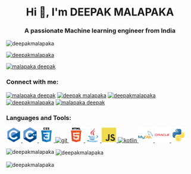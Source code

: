 <h1 align="center">Hi 👋, I'm DEEPAK MALAPAKA</h1>
<h3 align="center">A passionate Machine learning engineer from India</h3>

<p align="left"> <img src="https://komarev.com/ghpvc/?username=deepakmalapaka&label=Profile%20views&color=0e75b6&style=flat" alt="deepakmalapaka" /> </p>

<p align="left"> <a href="https://github.com/ryo-ma/github-profile-trophy"><img src="https://github-profile-trophy.vercel.app/?username=deepakmalapaka" alt="deepakmalapaka" /></a> </p>

<p align="left"> <a href="https://twitter.com/malapaka deepak" target="blank"><img src="https://img.shields.io/twitter/follow/malapaka deepak?logo=twitter&style=for-the-badge" alt="malapaka deepak" /></a> </p>

<h3 align="left">Connect with me:</h3>
<p align="left">
<a href="https://twitter.com/malapaka deepak" target="blank"><img align="center" src="https://raw.githubusercontent.com/rahuldkjain/github-profile-readme-generator/master/src/images/icons/Social/twitter.svg" alt="malapaka deepak" height="30" width="40" /></a>
<a href="https://linkedin.com/in/deepak malapaka" target="blank"><img align="center" src="https://raw.githubusercontent.com/rahuldkjain/github-profile-readme-generator/master/src/images/icons/Social/linked-in-alt.svg" alt="deepak malapaka" height="30" width="40" /></a>
<a href="https://instagram.com/deepakmalapaka" target="blank"><img align="center" src="https://raw.githubusercontent.com/rahuldkjain/github-profile-readme-generator/master/src/images/icons/Social/instagram.svg" alt="deepakmalapaka" height="30" width="40" /></a>
<a href="https://www.codechef.com/users/deepakmalapaka" target="blank"><img align="center" src="https://cdn.jsdelivr.net/npm/simple-icons@3.1.0/icons/codechef.svg" alt="deepakmalapaka" height="30" width="40" /></a>
<a href="https://www.hackerrank.com/malapaka deepak" target="blank"><img align="center" src="https://raw.githubusercontent.com/rahuldkjain/github-profile-readme-generator/master/src/images/icons/Social/hackerrank.svg" alt="malapaka deepak" height="30" width="40" /></a>
</p>

<h3 align="left">Languages and Tools:</h3>
<p align="left"> <a href="https://www.cprogramming.com/" target="_blank" rel="noreferrer"> <img src="https://raw.githubusercontent.com/devicons/devicon/master/icons/c/c-original.svg" alt="c" width="40" height="40"/> </a> <a href="https://www.w3schools.com/cpp/" target="_blank" rel="noreferrer"> <img src="https://raw.githubusercontent.com/devicons/devicon/master/icons/cplusplus/cplusplus-original.svg" alt="cplusplus" width="40" height="40"/> </a> <a href="https://www.w3schools.com/css/" target="_blank" rel="noreferrer"> <img src="https://raw.githubusercontent.com/devicons/devicon/master/icons/css3/css3-original-wordmark.svg" alt="css3" width="40" height="40"/> </a> <a href="https://git-scm.com/" target="_blank" rel="noreferrer"> <img src="https://www.vectorlogo.zone/logos/git-scm/git-scm-icon.svg" alt="git" width="40" height="40"/> </a> <a href="https://www.w3.org/html/" target="_blank" rel="noreferrer"> <img src="https://raw.githubusercontent.com/devicons/devicon/master/icons/html5/html5-original-wordmark.svg" alt="html5" width="40" height="40"/> </a> <a href="https://www.java.com" target="_blank" rel="noreferrer"> <img src="https://raw.githubusercontent.com/devicons/devicon/master/icons/java/java-original.svg" alt="java" width="40" height="40"/> </a> <a href="https://developer.mozilla.org/en-US/docs/Web/JavaScript" target="_blank" rel="noreferrer"> <img src="https://raw.githubusercontent.com/devicons/devicon/master/icons/javascript/javascript-original.svg" alt="javascript" width="40" height="40"/> </a> <a href="https://kotlinlang.org" target="_blank" rel="noreferrer"> <img src="https://www.vectorlogo.zone/logos/kotlinlang/kotlinlang-icon.svg" alt="kotlin" width="40" height="40"/> </a> <a href="https://www.mysql.com/" target="_blank" rel="noreferrer"> <img src="https://raw.githubusercontent.com/devicons/devicon/master/icons/mysql/mysql-original-wordmark.svg" alt="mysql" width="40" height="40"/> </a> <a href="https://www.oracle.com/" target="_blank" rel="noreferrer"> <img src="https://raw.githubusercontent.com/devicons/devicon/master/icons/oracle/oracle-original.svg" alt="oracle" width="40" height="40"/> </a> <a href="https://www.python.org" target="_blank" rel="noreferrer"> <img src="https://raw.githubusercontent.com/devicons/devicon/master/icons/python/python-original.svg" alt="python" width="40" height="40"/> </a> </p>

<p><img align="left" src="https://github-readme-stats.vercel.app/api/top-langs?username=deepakmalapaka&show_icons=true&locale=en&layout=compact" alt="deepakmalapaka" /></p>

<p>&nbsp;<img align="center" src="https://github-readme-stats.vercel.app/api?username=deepakmalapaka&show_icons=true&locale=en" alt="deepakmalapaka" /></p>

<p><img align="center" src="https://github-readme-streak-stats.herokuapp.com/?user=deepakmalapaka&" alt="deepakmalapaka" /></p>
